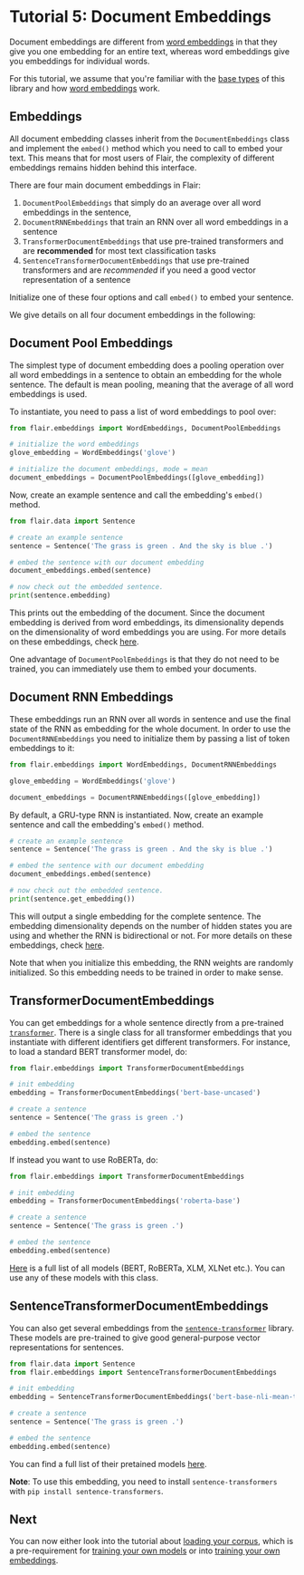 # Tutorial 5: Document Embeddings

Document embeddings are different from [word embeddings](/resources/docs/TUTORIAL_3_WORD_EMBEDDING.md) in that they
give you one embedding for an entire text, whereas word embeddings give you embeddings for individual words.

For this tutorial, we assume that you're familiar with the [base types](/resources/docs/TUTORIAL_1_BASICS.md) of this
library and how [word embeddings](/resources/docs/TUTORIAL_3_WORD_EMBEDDING.md) work.

## Embeddings

All document embedding classes inherit from the `DocumentEmbeddings` class and implement the `embed()` method which you
need to call to embed your text. This means that for most users of Flair, the complexity of different embeddings remains
hidden behind this interface.

There are four main document embeddings in Flair:
 1. `DocumentPoolEmbeddings` that simply do an average over all word embeddings in the sentence,
 2. `DocumentRNNEmbeddings` that train an RNN over all word embeddings in a sentence
 3. `TransformerDocumentEmbeddings` that use pre-trained transformers and are **recommended** for most text classification tasks
 4. `SentenceTransformerDocumentEmbeddings` that use pre-trained transformers and are *recommended* if you need a good vector representation of a sentence

Initialize one of these four options and call `embed()` to embed your sentence.

We give details on all four document embeddings in the following:

## Document Pool Embeddings

The simplest type of document embedding does a pooling operation over all word embeddings in a sentence to
obtain an embedding for the whole sentence. The default is mean pooling, meaning that the average of all
word embeddings is used.

To instantiate, you need to pass a list of word embeddings to pool over:

```python
from flair.embeddings import WordEmbeddings, DocumentPoolEmbeddings

# initialize the word embeddings
glove_embedding = WordEmbeddings('glove')

# initialize the document embeddings, mode = mean
document_embeddings = DocumentPoolEmbeddings([glove_embedding])
```

Now, create an example sentence and call the embedding's `embed()` method.

```python
from flair.data import Sentence

# create an example sentence
sentence = Sentence('The grass is green . And the sky is blue .')

# embed the sentence with our document embedding
document_embeddings.embed(sentence)

# now check out the embedded sentence.
print(sentence.embedding)
```

This prints out the embedding of the document. Since the document embedding is derived from word embeddings, its dimensionality depends on the dimensionality of word embeddings you are using. For more details on these embeddings, check [here](/resources/docs/embeddings/DOCUMENT_POOL_EMBEDDINGS.md).

One advantage of `DocumentPoolEmbeddings` is that they do not need to be trained, you can immediately use them to embed your documents.

## Document RNN Embeddings

These embeddings run an RNN over all words in sentence and use the final state of the RNN as embedding for the whole document. In order to use the `DocumentRNNEmbeddings` you need to initialize them by passing a list of token embeddings to it:

```python
from flair.embeddings import WordEmbeddings, DocumentRNNEmbeddings

glove_embedding = WordEmbeddings('glove')

document_embeddings = DocumentRNNEmbeddings([glove_embedding])
```

By default, a GRU-type RNN is instantiated. Now, create an example sentence and call the embedding's `embed()` method.

```python
# create an example sentence
sentence = Sentence('The grass is green . And the sky is blue .')

# embed the sentence with our document embedding
document_embeddings.embed(sentence)

# now check out the embedded sentence.
print(sentence.get_embedding())
```

This will output a single embedding for the complete sentence. The embedding dimensionality depends on the number of
hidden states you are using and whether the RNN is bidirectional or not. For more details on these embeddings, check [here](/resources/docs/embeddings/DOCUMENT_RNN_EMBEDDINGS.md).

Note that when you initialize this embedding, the RNN weights are randomly initialized. So this embedding needs to be trained in order to make sense.

## TransformerDocumentEmbeddings

You can get embeddings for a whole sentence directly from a pre-trained [`transformer`](https://github.com/huggingface/transformers). There is a single class for all transformer embeddings that you instantiate with different identifiers get different transformers. For instance, to load a standard BERT transformer model, do:

```python
from flair.embeddings import TransformerDocumentEmbeddings

# init embedding
embedding = TransformerDocumentEmbeddings('bert-base-uncased')

# create a sentence
sentence = Sentence('The grass is green .')

# embed the sentence
embedding.embed(sentence)
```

If instead you want to use RoBERTa, do:

```python
from flair.embeddings import TransformerDocumentEmbeddings

# init embedding
embedding = TransformerDocumentEmbeddings('roberta-base')

# create a sentence
sentence = Sentence('The grass is green .')

# embed the sentence
embedding.embed(sentence)
```

[Here](https://huggingface.co/transformers/pretrained_models.html) is a full list of all models (BERT, RoBERTa, XLM, XLNet etc.). You can use any of these models with this class.

## SentenceTransformerDocumentEmbeddings

You can also get several embeddings from
the [`sentence-transformer`](https://github.com/UKPLab/sentence-transformers) library.
These models are pre-trained to give good general-purpose vector representations for sentences.

```python
from flair.data import Sentence
from flair.embeddings import SentenceTransformerDocumentEmbeddings

# init embedding
embedding = SentenceTransformerDocumentEmbeddings('bert-base-nli-mean-tokens')

# create a sentence
sentence = Sentence('The grass is green .')

# embed the sentence
embedding.embed(sentence)
```

You can find a full list of their pretained models [here](https://docs.google.com/spreadsheets/d/14QplCdTCDwEmTqrn1LH4yrbKvdogK4oQvYO1K1aPR5M/edit#gid=0).

**Note**: To use this embedding, you need to install `sentence-transformers`
with `pip install sentence-transformers`.

## Next

You can now either look into the tutorial about [loading your corpus](/resources/docs/TUTORIAL_6_CORPUS.md), which
is a pre-requirement for [training your own models](/resources/docs/TUTORIAL_7_TRAINING_A_MODEL.md)
or into [training your own embeddings](/resources/docs/TUTORIAL_9_TRAINING_LM_EMBEDDINGS.md).
